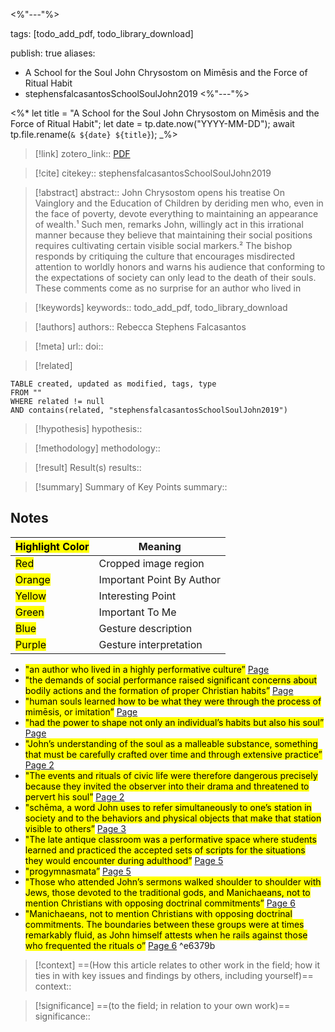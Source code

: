 <%"---"%>

tags: [todo_add_pdf, todo_library_download]


publish: true
aliases: 
  - A School for the Soul John Chrysostom on Mimēsis and the Force of Ritual Habit
  - stephensfalcasantosSchoolSoulJohn2019
<%"---"%>

<%*
	let title = "A School for the Soul John Chrysostom on Mimēsis and the Force of Ritual Habit";
	let date = tp.date.now("YYYY-MM-DD");
	await tp.file.rename(`& ${date} ${title}`);
_%>

> [!link]
> zotero_link:: [PDF](zotero://select/library/items/6WDW2US8)

> [!cite]
> citekey:: stephensfalcasantosSchoolSoulJohn2019

> [!abstract]
> abstract:: John Chrysostom opens his treatise On Vainglory and the Education of Children by deriding men who, even in the face of poverty, devote everything to maintaining an appearance of wealth.¹ Such men, remarks John, willingly act in this irrational manner because they believe that maintaining their social positions requires cultivating certain visible social markers.² The bishop responds by critiquing the culture that encourages misdirected attention to worldly honors and warns his audience that conforming to the expectations of society can only lead to the death of their souls.
These comments come as no surprise for an author who lived in

> [!keywords]
> keywords:: todo_add_pdf, todo_library_download

> [!authors]
> authors:: Rebecca Stephens Falcasantos

> [!meta]
> url:: 
> doi:: 

> [!related]


```dataview
TABLE created, updated as modified, tags, type
FROM ""
WHERE related != null
AND contains(related, "stephensfalcasantosSchoolSoulJohn2019")
```

> [!hypothesis]
> hypothesis:: 

> [!methodology] 
> methodology:: 

> [!result] Result(s) 
> results::

> [!summary] Summary of Key Points
> summary:: 

## Notes

| <mark class="hltr-grey">Highlight Color</mark> | Meaning                   |
| ---------------------------------------------- | ------------------------- |
| <mark class="hltr-red">Red</mark>              | Cropped image region      |
| <mark class="hltr-orange">Orange</mark>        | Important Point By Author |
| <mark class="hltr-yellow">Yellow</mark>        | Interesting Point         |
| <mark class="hltr-green">Green</mark>          | Important To Me           |
| <mark class="hltr-blue">Blue</mark>            | Gesture description       |
| <mark class="hltr-purple">Purple</mark>        | Gesture interpretation    |

- <mark class="hltr-yellow">"an author who lived in a highly performative culture”</mark> [Page ](zotero://open-pdf/library/items/6WDW2US8?page=&annotation=6GN9ZNY6) 
- <mark class="hltr-yellow">"the demands of social performance raised significant concerns about bodily actions and the formation of proper Christian habits”</mark> [Page ](zotero://open-pdf/library/items/6WDW2US8?page=&annotation=PATMHD4D) 
- <mark class="hltr-yellow">"human souls learned how to be what they were through the process of mimēsis, or imitation”</mark> [Page ](zotero://open-pdf/library/items/6WDW2US8?page=&annotation=TPKUYDRZ) 
- <mark class="hltr-yellow">"had the power to shape not only an individual’s habits but also his soul”</mark> [Page ](zotero://open-pdf/library/items/6WDW2US8?page=&annotation=AVJ2MV2Y) 
- <mark class="hltr-yellow">"John’s understanding of the soul as a malleable substance, something that must be carefully crafted over time and through extensive practice”</mark> [Page 2](zotero://open-pdf/library/items/6WDW2US8?page=2&annotation=YCGVCIUU) 
- <mark class="hltr-yellow">"The events and rituals of civic life were therefore dangerous precisely because they invited the observer into their drama and threatened to pervert his soul”</mark> [Page 2](zotero://open-pdf/library/items/6WDW2US8?page=2&annotation=K2A6ZJ3N) 
- <mark class="hltr-yellow">"schēma, a word John uses to refer simultaneously to one’s station in society and to the behaviors and physical objects that make that station visible to others”</mark> [Page 3](zotero://open-pdf/library/items/6WDW2US8?page=3&annotation=F7GKX8WG) 
- <mark class="hltr-yellow">"The late antique classroom was a performative space where students learned and practiced the accepted sets of scripts for the situations they would encounter during adulthood”</mark> [Page 5](zotero://open-pdf/library/items/6WDW2US8?page=5&annotation=YQ7ADNE9) 
- <mark class="hltr-yellow">"progymnasmata”</mark> [Page 5](zotero://open-pdf/library/items/6WDW2US8?page=5&annotation=62N9ZHLV) 
- <mark class="hltr-yellow">"Those who attended John’s sermons walked shoulder to shoulder with Jews, those devoted to the traditional gods, and Manichaeans, not to mention Christians with opposing doctrinal commitments”</mark> [Page 6](zotero://open-pdf/library/items/6WDW2US8?page=6&annotation=VNVC7989) 
- <mark class="hltr-green">"Manichaeans, not to mention Christians with opposing doctrinal commitments. The boundaries between these groups were at times remarkably fluid, as John himself attests when he rails against those who frequented the rituals o”</mark> [Page 6](zotero://open-pdf/library/items/6WDW2US8?page=6&annotation=UKPITUVA)  ^e6379b


> [!context]
> ==(How this article relates to other work in the field; how it ties in with key issues and findings by others, including yourself)==
> context:: 

> [!significance]
> ==(to the field; in relation to your own work)==
> significance:: 
